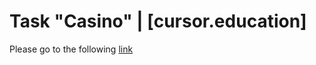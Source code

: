 # Task "Casino" | [cursor.education]
Please go to the following [link](https://helengladun.github.io/cursor/casino/)
